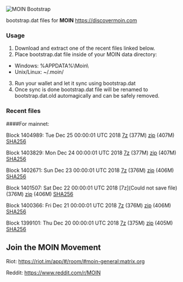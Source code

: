 ![MOIN Bootstrap](https://i.imgur.com/KjM1jMp.jpg)

bootstrap.dat files for **MOIN** https://discovermoin.com

### Usage

1. Download and extract one of the recent files linked below.
2. Place bootstrap.dat file inside of your MOIN data directory:
 - Windows: %APPDATA%\Moin\
 - Unix/Linux: ~/.moin/
3. Run your wallet and let it sync using bootstrap.dat
4. Once sync is done bootstrap.dat file will be renamed to bootstrap.dat.old automagically and can be safely removed.


### Recent files

####For mainnet:

Block 1404989: Tue Dec 25 00:00:01 UTC 2018 [7z](https://transfer.sh/3TLMz/bootstrap.dat.20181225.7z) (377M) [zip](https://transfer.sh/Y33Kn/bootstrap.dat.20181225.zip) (407M) [SHA256](https://transfer.sh/rOW57/sha256.txt)

Block 1403829: Mon Dec 24 00:00:01 UTC 2018 [7z](https://transfer.sh/6ZOvX/bootstrap.dat.20181224.7z) (377M) [zip](https://transfer.sh/12DNVC/bootstrap.dat.20181224.zip) (407M) [SHA256](https://transfer.sh/Nopuq/sha256.txt)

Block 1402671: Sun Dec 23 00:00:01 UTC 2018 [7z](https://transfer.sh/35MxE/bootstrap.dat.20181223.7z) (376M) [zip](https://transfer.sh/uxwTv/bootstrap.dat.20181223.zip) (406M) [SHA256](https://transfer.sh/FFv4k/sha256.txt)

Block 1401507: Sat Dec 22 00:00:01 UTC 2018 [7z](Could not save file) (376M) [zip]() (406M) [SHA256]()

Block 1400366: Fri Dec 21 00:00:01 UTC 2018 [7z](https://transfer.sh/hQ4qY/bootstrap.dat.20181221.7z) (376M) [zip](https://transfer.sh/ZYBZW/bootstrap.dat.20181221.zip) (406M) [SHA256](https://transfer.sh/C6oEf/sha256.txt)

Block 1399101: Thu Dec 20 00:00:01 UTC 2018 [7z](https://transfer.sh/r4HyI/bootstrap.dat.20181220.7z) (375M) [zip](https://transfer.sh/9Jvyt/bootstrap.dat.20181220.zip) (405M) [SHA256](https://transfer.sh/ue2oG/sha256.txt)

## Join the MOIN Movement

Riot: https://riot.im/app/#/room/#moin-general:matrix.org

Reddit: https://www.reddit.com/r/MOIN
